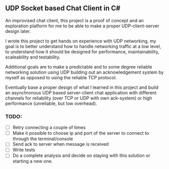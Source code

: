 ## UDP Socket based Chat Client in C#

An improvised chat client, this project is a proof of concept and an exploration platform for me to be able to make a proper UDP-client-server design later.

I wrote this project to get hands on experience with UDP networking, my goal is to better understand how to handle networking traffic at a low level, to understand how it should be designed for performance, maintainability, scaleability and testability.

Additional goals are to make a predictable and to some degree reliable networking solution using UDP building out an acknowledgement system by myself as opposed to using the reliable TCP protocol. 

Eventually base a proper design of what I learned in this project and build an asynchronous UDP based server-client chat application with different channels for reliability (over TCP or UDP with own ack-system) or high performance (unreliable, but low overhead).

### TODO: 
- [ ] Retry connecting a couple of times
- [ ] Make it possible to choose ip and port of the server to connect to through the terminal/console
- [ ] Send ack to server when message is received
- [ ] Write tests
- [ ] Do a complete analysis and decide on staying with this solution or starting a new one.
